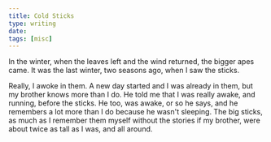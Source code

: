 ```yaml
---
title: Cold Sticks
type: writing
date:
tags: [misc]
---
```


In the winter, when the leaves left and the wind returned, the bigger apes came. It was the last winter, two seasons ago, when I saw the sticks.

Really, I awoke in them. A new day started and I was already in them, but my brother knows more than I do. He told me that I was really awake, and running, before the sticks. He too, was awake, or so he says, and he remembers a lot more than I do because he wasn't sleeping. The big sticks, as much as I remember them myself without the stories if my brother, were about twice as tall as I was, and all around.

